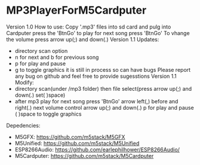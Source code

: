 # MP3PlayerForM5Cardputer

Version 1.0
How to use:
Copy '.mp3' files into sd card and pulg into Cardputer press the 'BtnGo' to play
for next song press 'BtnGo'
To vhange the volume press arrow up(;) and down(.)
Version 1.1 Updates:
* directory scan option
* n for next and b for previous song
* p for play and pause
* g to toggle graphics
it is still in process so can have bugs
Please report any bug on github and feel free to provide sugesstions
Version 1.1 Modify:
* directory scan(under /mp3 folder) 
  then file select(press arrow up(;) and down(.) set( )space)
* after mp3 play 
  for next song press 'BtnGo'
  arrow left(,) before and right(.) next
  volume control arrow up(;) and down(.)
  p for play and pause
  ( )space to toggle graphics


Depedencies:
 * M5GFX: https://github.com/m5stack/M5GFX
 * M5Unified: https://github.com/m5stack/M5Unified
 * ESP8266Audio: https://github.com/earlephilhower/ESP8266Audio/
 * M5Cardputer: https://github.com/m5stack/M5Cardputer
